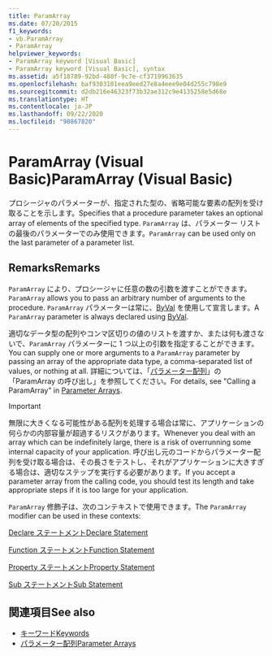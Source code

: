 ```yaml
---
title: ParamArray
ms.date: 07/20/2015
f1_keywords:
- vb.ParamArray
- ParamArray
helpviewer_keywords:
- ParamArray keyword [Visual Basic]
- ParamArray keyword [Visual Basic], syntax
ms.assetid: a5f18789-92bd-488f-9c7e-cf3719963635
ms.openlocfilehash: baf9303101eea9eed27e8a4eee9e04d255c798e9
ms.sourcegitcommit: d2db216e46323f73b32ae312c9e4135258e5d68e
ms.translationtype: HT
ms.contentlocale: ja-JP
ms.lasthandoff: 09/22/2020
ms.locfileid: "90867820"
---
```

# <a name="paramarray-visual-basic"></a><span data-ttu-id="32365-102">ParamArray (Visual Basic)</span><span class="sxs-lookup"><span data-stu-id="32365-102">ParamArray (Visual Basic)</span></span>

<span data-ttu-id="32365-103">プロシージャのパラメーターが、指定された型の、省略可能な要素の配列を受け取ることを示します。</span><span class="sxs-lookup"><span data-stu-id="32365-103">Specifies that a procedure parameter takes an optional array of elements of the specified type.</span></span> <span data-ttu-id="32365-104">`ParamArray` は、パラメーター リストの最後のパラメーターでのみ使用できます。</span><span class="sxs-lookup"><span data-stu-id="32365-104">`ParamArray` can be used only on the last parameter of a parameter list.</span></span>  
  
## <a name="remarks"></a><span data-ttu-id="32365-105">Remarks</span><span class="sxs-lookup"><span data-stu-id="32365-105">Remarks</span></span>  

 <span data-ttu-id="32365-106">`ParamArray` により、プロシージャに任意の数の引数を渡すことができます。</span><span class="sxs-lookup"><span data-stu-id="32365-106">`ParamArray` allows you to pass an arbitrary number of arguments to the procedure.</span></span> <span data-ttu-id="32365-107">`ParamArray` パラメーターは常に、[ByVal](byval.md) を使用して宣言します。</span><span class="sxs-lookup"><span data-stu-id="32365-107">A `ParamArray` parameter is always declared using [ByVal](byval.md).</span></span>  
  
 <span data-ttu-id="32365-108">適切なデータ型の配列やコンマ区切りの値のリストを渡すか、または何も渡さないで、`ParamArray` パラメーターに 1 つ以上の引数を指定することができます。</span><span class="sxs-lookup"><span data-stu-id="32365-108">You can supply one or more arguments to a `ParamArray` parameter by passing an array of the appropriate data type, a comma-separated list of values, or nothing at all.</span></span> <span data-ttu-id="32365-109">詳細については、「[パラメーター配列](../../programming-guide/language-features/procedures/parameter-arrays.md)」の「ParamArray の呼び出し」を参照してください。</span><span class="sxs-lookup"><span data-stu-id="32365-109">For details, see "Calling a ParamArray" in [Parameter Arrays](../../programming-guide/language-features/procedures/parameter-arrays.md).</span></span>  
  
> [!IMPORTANT]
> <span data-ttu-id="32365-110">無限に大きくなる可能性がある配列を処理する場合は常に、アプリケーションの何らかの内部容量が超過するリスクがあります。</span><span class="sxs-lookup"><span data-stu-id="32365-110">Whenever you deal with an array which can be indefinitely large, there is a risk of overrunning some internal capacity of your application.</span></span> <span data-ttu-id="32365-111">呼び出し元のコードからパラメーター配列を受け取る場合は、その長さをテストし、それがアプリケーションに大きすぎる場合は、適切なステップを実行する必要があります。</span><span class="sxs-lookup"><span data-stu-id="32365-111">If you accept a parameter array from the calling code, you should test its length and take appropriate steps if it is too large for your application.</span></span>  
  
 <span data-ttu-id="32365-112">`ParamArray` 修飾子は、次のコンテキストで使用できます。</span><span class="sxs-lookup"><span data-stu-id="32365-112">The `ParamArray` modifier can be used in these contexts:</span></span>  
  
 [<span data-ttu-id="32365-113">Declare ステートメント</span><span class="sxs-lookup"><span data-stu-id="32365-113">Declare Statement</span></span>](../statements/declare-statement.md)  
  
 [<span data-ttu-id="32365-114">Function ステートメント</span><span class="sxs-lookup"><span data-stu-id="32365-114">Function Statement</span></span>](../statements/function-statement.md)  
  
 [<span data-ttu-id="32365-115">Property ステートメント</span><span class="sxs-lookup"><span data-stu-id="32365-115">Property Statement</span></span>](../statements/property-statement.md)  
  
 [<span data-ttu-id="32365-116">Sub ステートメント</span><span class="sxs-lookup"><span data-stu-id="32365-116">Sub Statement</span></span>](../statements/sub-statement.md)  
  
## <a name="see-also"></a><span data-ttu-id="32365-117">関連項目</span><span class="sxs-lookup"><span data-stu-id="32365-117">See also</span></span>

- [<span data-ttu-id="32365-118">キーワード</span><span class="sxs-lookup"><span data-stu-id="32365-118">Keywords</span></span>](../keywords/index.md)
- [<span data-ttu-id="32365-119">パラメーター配列</span><span class="sxs-lookup"><span data-stu-id="32365-119">Parameter Arrays</span></span>](../../programming-guide/language-features/procedures/parameter-arrays.md)
